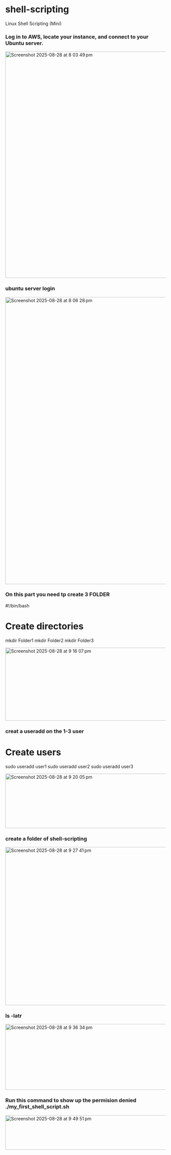 # shell-scripting
Linux Shell Scripting (Mini)

### Log in to AWS, locate your instance, and connect to your Ubuntu server.
<img width="1436" height="710" alt="Screenshot 2025-08-28 at 8 03 49 pm" src="https://github.com/user-attachments/assets/10f9a3f9-8ec4-4519-8017-47064a1df7fe" />

### ubuntu server login
<img width="1440" height="900" alt="Screenshot 2025-08-28 at 8 06 28 pm" src="https://github.com/user-attachments/assets/3ff3700f-b3db-4f6f-bd7c-cb3e2ff66da5" />

### On this part you need tp create 3 FOLDER 
#!/bin/bash

# Create directories
mkdir Folder1
mkdir Folder2
mkdir Folder3


<img width="791" height="229" alt="Screenshot 2025-08-28 at 9 16 07 pm" src="https://github.com/user-attachments/assets/cb362010-0f1e-4cb1-8913-b33c63683e29" />

### creat a useradd on the 1-3 user
# Create users
sudo useradd user1
sudo useradd user2
sudo useradd user3

<img width="561" height="171" alt="Screenshot 2025-08-28 at 9 20 05 pm" src="https://github.com/user-attachments/assets/28ab1826-9a2d-423a-8bea-82bcc36bcb31" />

### create a folder of shell-scripting

<img width="803" height="496" alt="Screenshot 2025-08-28 at 9 27 41 pm" src="https://github.com/user-attachments/assets/30e33e57-2ff7-40a2-bcd1-61f6f2fa106f" />


### ls -latr
<img width="1200" height="206" alt="Screenshot 2025-08-28 at 9 36 34 pm" src="https://github.com/user-attachments/assets/7daa1b3d-f8bb-4527-a468-fa270f91a978" />

### Run this command to show up the permision denied ./my_first_shell_script.sh

<img width="848" height="108" alt="Screenshot 2025-08-28 at 9 49 51 pm" src="https://github.com/user-attachments/assets/955cc909-7352-46f9-bc76-64decce438e5" />





